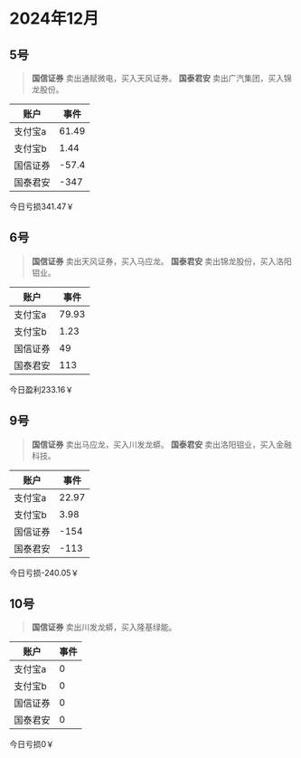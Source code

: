 <script setup>
import { onMounted,ref,onUnmounted } from 'vue'
import * as echarts from 'echarts';

const echartsRef = ref(null)
const myChart = ref(null)

onMounted(() => {
  myChart.value = echarts.init(echartsRef.value)
  myChart.value.setOption({
   xAxis: {
      type: 'category',
      data: ['5号', '6号', '9号']
    },
    yAxis: {
      type: 'value',
    },
    series: [
      {
        data: [
          {value:-341.47,itemStyle: {color: '#299764'}},
          {value:233.16,itemStyle: {color: '#d5393e'}},
          {value:-240.05,itemStyle: {color: '#299764'}}
          ],
        type: 'bar'
      }
    ]
  })
  window.addEventListener('resize', myChart.value.resize);
})

onUnmounted(() => {
  myChart.value.dispose();
  window.removeEventListener('resize', myChart.value.resize);
});
</script>

# 2024年12月

<div ref="echartsRef" class="echarts"></div>

## 5号

> **国信证券** 卖出<yuan className="green">通赋微电</yuan>，买入<yuan className="red">天风证券</yuan>。
> **国泰君安** 卖出<yuan className="green">广汽集团</yuan>，买入<yuan className="red">锦龙股份</yuan>。

| 账户 | 事件 |
| --- | --- |
| 支付宝a | 61.49 |
| 支付宝b | 1.44 |
| 国信证券 | -57.4 |
| 国泰君安 | -347 |

今日亏损<yuan className="green">341.47</yuan>￥

## 6号

> **国信证券** 卖出<yuan className="green">天风证券</yuan>，买入<yuan className="red">马应龙</yuan>。
> **国泰君安** 卖出<yuan className="green">锦龙股份</yuan>，买入<yuan className="red">洛阳钼业</yuan>。

| 账户 | 事件 |
| --- | --- |
| 支付宝a | 79.93 |
| 支付宝b | 1.23 |
| 国信证券 | 49 |
| 国泰君安 | 113 |

今日盈利<yuan className="red">233.16</yuan>￥

## 9号

> **国信证券** 卖出<yuan className="green">马应龙</yuan>，买入<yuan className="red">川发龙蟒</yuan>。
> **国泰君安** 卖出<yuan className="green">洛阳钼业</yuan>，买入<yuan className="red">金融科技</yuan>。

| 账户 | 事件 |
| --- | --- |
| 支付宝a | 22.97 |
| 支付宝b | 3.98 |
| 国信证券 | -154 |
| 国泰君安 | -113 |

今日亏损<yuan className="green">-240.05</yuan>￥

## 10号

> **国信证券** 卖出<yuan className="green">川发龙蟒</yuan>，买入<yuan className="red">隆基绿能</yuan>。

| 账户 | 事件 |
| --- | --- |
| 支付宝a | 0 |
| 支付宝b | 0 |
| 国信证券 | 0 |
| 国泰君安 | 0 |

今日亏损<yuan className="green">0</yuan>￥
